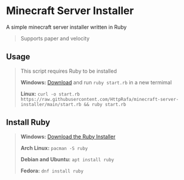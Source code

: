 # Minecraft Server Installer
A simple minecraft server installer written in Ruby
> Supports paper and velocity

## Usage
> This script requires Ruby to be installed
> 
> **Windows:** [Download](https://raw.githubusercontent.com/HttpRafa/minecraft-server-installer/main/start.rb) and run `ruby start.rb` in a new termimal
> 
> **Linux:** `curl -o start.rb https://raw.githubusercontent.com/HttpRafa/minecraft-server-installer/main/start.rb && ruby start.rb`

## Install Ruby
> **Windows:** [Download the Ruby Installer](https://rubyinstaller.org/downloads/)
> 
> **Arch Linux:** `pacman -S ruby`
> 
> **Debian and Ubuntu:** `apt install ruby`
> 
> **Fedora:** `dnf install ruby`
